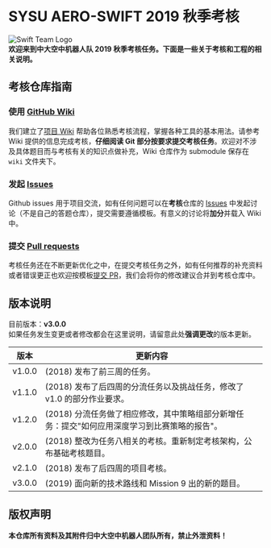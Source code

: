 # SYSU AERO-SWIFT 2019 秋季考核

![Swift Team Logo](https://github.com/SYSU-AERO-SWIFT/tutorial_2019/blob/master/logo.jpg)  
**欢迎来到中大空中机器人队 2019 秋季考核任务。下面是一些关于考核和工程的相关说明。**

## 考核仓库指南

### 使用 [GitHub Wiki](https://github.com/SYSU-AERO-SWIFT/tutorial_2019/wiki)

我们建立了[项目 Wiki](https://github.com/SYSU-AERO-SWIFT/tutorial_2019/wiki) 帮助各位熟悉考核流程，掌握各种工具的基本用法。请参考 Wiki 提供的信息完成考核，**仔细阅读 Git 部分按要求提交考核任务**。欢迎对不涉及具体题目而与考核有关的知识点做补充，Wiki 仓库作为 submodule 保存在 `wiki` 文件夹下。

### 发起 [Issues](https://github.com/SYSU-AERO-SWIFT/tutorial_2019/issues)

Github issues 用于项目交流，如有任何问题可以在**考核**仓库的 [Issues](https://github.com/SYSU-AERO-SWIFT/tutorial_2019/issues) 中发起讨论（不是自己的答题仓库），提交需要遵循模板。有意义的讨论将**加分**并载入 Wiki 中。

### 提交 [Pull requests](https://github.com/SYSU-AERO-SWIFT/tutorial_2019/pulls)

考核任务还在不断更新优化之中，在提交考核任务之外，如有任何推荐的补充资料或者错误更正也欢迎按模板[提交 PR](https://github.com/SYSU-AERO-SWIFT/tutorial_2019/pulls)，我们会将你的修改建议合并到考核仓库中。

## 版本说明

目前版本：**v3.0.0**  
如果任务发生变更或者修改都会在这里说明，请留意此处**强调更改**的版本更新。

|版本|更新内容|
|---|---|
|v1.0.0|(2018) 发布了前三周的任务。|
|v1.1.0|(2018) 发布了后四周的分流任务以及挑战任务，修改了 v1.0 的部分作业要求。|
|v1.2.0|(2018) 分流任务做了相应修改，其中策略组部分新增任务：提交"如何应用深度学习到比赛策略的报告"。|
|v2.0.0|(2018) 整改为任务八相关的考核。重新制定考核架构，公布基础考核题目。|
|v2.1.0|(2018) 发布了后四周的项目考核。|
|v3.0.0|(2019) 面向新的技术路线和 Mission 9 出的新的题目。|

## 版权声明

**本仓库所有资料及其附件归中大空中机器人团队所有，禁止外泄资料！**
